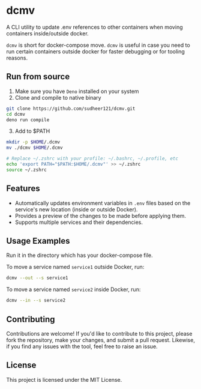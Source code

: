 # dcmv

A CLI utility to update .env references to other containers when moving containers
inside/outside docker. 

`dcmv` is short for docker-compose move. 
`dcmv` is useful in case you need to run certain containers outside docker for faster debugging or for tooling reasons. 

## Run from source

1. Make sure you have `Deno` installed on your system
2. Clone and compile to native binary
```sh
git clone https://github.com/sudheer121/dcmv.git
cd dcmv
deno run compile
```
3. Add to $PATH
```sh
mkdir -p $HOME/.dcmv
mv ./dcmv $HOME/.dcmv

# Replace ~/.zshrc with your profile: ~/.bashrc, ~/.profile, etc
echo 'export PATH="$PATH:$HOME/.dcmv"' >> ~/.zshrc
source ~/.zshrc
```

## Features

- Automatically updates environment variables in `.env` files based on the
  service's new location (inside or outside Docker).
- Provides a preview of the changes to be made before applying them.
- Supports multiple services and their dependencies.


## Usage Examples
Run it in the directory which has your docker-compose file.

To move a service named `service1` outside Docker, run:

```bash
dcmv --out --s service1
```

To move a service named `service2` inside Docker, run:

```bash
dcmv --in --s service2
```

## Contributing

Contributions are welcome! If you'd like to contribute to this project, please
fork the repository, make your changes, and submit a pull request. Likewise, if you find any issues with the tool, feel free to raise an issue.

## License

This project is licensed under the MIT License.
